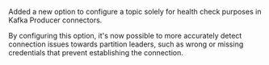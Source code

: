Added a new option to configure a topic solely for health check purposes in Kafka Producer connectors.

By configuring this option, it's now possible to more accurately detect connection issues towards partition leaders, such as wrong or missing credentials that prevent establishing the connection.
